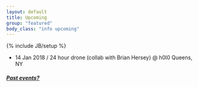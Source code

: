 ```yaml
---
layout: default 
title: Upcoming 
group: "featured"
body_class: "info upcoming"
---
```

{% include JB/setup %}



<ul class="classed root">


  <li class="music">14 Jan 2018 /
    24 hour drone (collab with Brian Hersey)
    @ h0l0
    Queens, NY 
  </li>


</ul>

<h5><a href="chronology.html">Past events?</a></h5>
